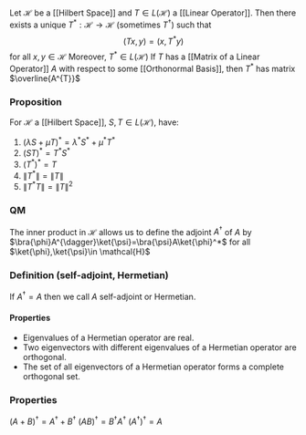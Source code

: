 Let $\mathcal{H}$ be a [[Hilbert Space]] and $T\in L(\mathcal{H})$ a [[Linear Operator]]. Then there exists a unique $T^{*}:\mathcal{H}\to \mathcal{H}$ (sometimes $T^{\dagger}$) such that 
$$
(Tx,y)=(x,T^{*}y)
$$
for all $x,y\in \mathcal{H}$
Moreover, $T^{*}\in L(\mathcal{H})$
If $T$ has a [[Matrix of a Linear Operator]] $A$ with respect to some [[Orthonormal Basis]], then $T^{*}$ has matrix $\overline{A^{T}}$
### Proposition
For $\mathcal{H}$ a [[Hilbert Space]], $S,T\in L(\mathcal{H})$, have:
1. $(\lambda S+\mu T)^{*}=\lambda ^{*}S^{*}+\mu ^{*}T^{*}$
2. $(ST)^{*}=T^{*}S^{*}$
3. $(T^{*})^{*}=T$
4. $\lVert T^{*} \rVert=\lVert T \rVert$
5. $\lVert T^{*}T \rVert=\lVert T \rVert^{2}$




### QM
The inner product in $\mathcal{H}$ allows us to define the adjoint $A^{\dagger}$ of $A$ by $\bra{\phi}A^{\dagger}\ket{\psi}=\bra{\psi}A\ket{\phi}^*$ for all $\ket{\phi},\ket{\psi}\in \mathcal{H}$
### Definition (self-adjoint, Hermetian)
If $A^{\dagger}=A$ then we call $A$ self-adjoint or Hermetian.
#### Properties
- Eigenvalues of a Hermetian operator are real.
- Two eigenvectors with different eigenvalues of a Hermetian operator are orthogonal.
- The set of all eigenvectors of a Hermetian operator forms a complete orthogonal set.
### Properties
$(A+B)^{\dagger}=A^{\dagger}+B^{\dagger}$
$(AB)^{\dagger}=B^{\dagger}A^{\dagger}$
$(A^{\dagger})^{\dagger}=A$

